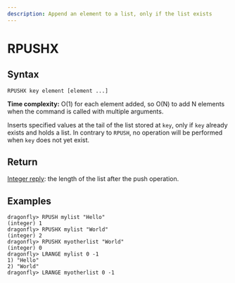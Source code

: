 ```yaml
---
description: Append an element to a list, only if the list exists
---
```


# RPUSHX

## Syntax

    RPUSHX key element [element ...]

**Time complexity:** O(1) for each element added, so O(N) to add N elements when the command is called with multiple arguments.

Inserts specified values at the tail of the list stored at `key`, only if `key`
already exists and holds a list.
In contrary to `RPUSH`, no operation will be performed when `key` does not yet
exist.

## Return

[Integer reply](https://redis.io/docs/reference/protocol-spec#resp-integers): the length of the list after the push operation.

## Examples

```shell
dragonfly> RPUSH mylist "Hello"
(integer) 1
dragonfly> RPUSHX mylist "World"
(integer) 2
dragonfly> RPUSHX myotherlist "World"
(integer) 0
dragonfly> LRANGE mylist 0 -1
1) "Hello"
2) "World"
dragonfly> LRANGE myotherlist 0 -1

```
